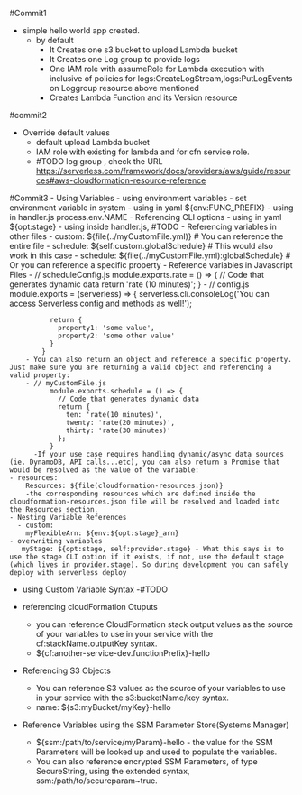 #Commit1
 - simple hello world app created.
    - by default 
        - It Creates one s3 bucket to upload Lambda bucket
        - It Creates one Log group to provide logs
        - One IAM role with assumeRole for Lambda execution with inclusive of policies for logs:CreateLogStream,logs:PutLogEvents on Loggroup resource above mentioned
        - Creates Lambda Function and its Version resource
        
#commit2
  - Override default values
    - default upload Lambda bucket
    - IAM role with existing for lambda and for cfn service role.
    - #TODO log group , check the URL https://serverless.com/framework/docs/providers/aws/guide/resources#aws-cloudformation-resource-reference

#Commit3 
    - Using Variables
      - using environment variables 
        - set environment variable in system
        - using in yaml
          ${env:FUNC_PREFIX}
        - using in handler.js
          process.env.NAME
      - Referencing CLI options
        - using in yaml
          ${opt:stage}
        - using inside handler.js, #TODO
      - Referencing variables in other files
         - custom: ${file(../myCustomFile.yml)} # You can reference the entire file
           - schedule: ${self:custom.globalSchedule} # This would also work in this case
         - schedule: ${file(../myCustomFile.yml):globalSchedule} # Or you can reference a specific property
      - Reference variables in Javascript Files
        - // scheduleConfig.js
            module.exports.rate = () => {
              // Code that generates dynamic data
              return 'rate (10 minutes)';
            }
        - // config.js
            module.exports = (serverless) => {
              serverless.cli.consoleLog('You can access Serverless config and methods as well!');

              return {
                property1: 'some value',
                property2: 'some other value'
              }
            }
        - You can also return an object and reference a specific property. Just make sure you are returning a valid object and referencing a valid property:
        - // myCustomFile.js
              module.exports.schedule = () => {
                // Code that generates dynamic data
                return {
                  ten: 'rate(10 minutes)',
                  twenty: 'rate(20 minutes)',
                  thirty: 'rate(30 minutes)'
                };
              }
          -If your use case requires handling dynamic/async data sources (ie. DynamoDB, API calls...etc), you can also return a Promise that would be resolved as the value of the variable:
    - resources:
        Resources: ${file(cloudformation-resources.json)}
        -the corresponding resources which are defined inside the cloudformation-resources.json file will be resolved and loaded into the Resources section.
    - Nesting Variable References
      - custom:
        myFlexibleArn: ${env:${opt:stage}_arn}
    - overwriting variables
       myStage: ${opt:stage, self:provider.stage} - What this says is to use the stage CLI option if it exists, if not, use the default stage (which lives in provider.stage). So during development you can safely deploy with serverless deploy
   - using Custom Variable Syntax -#TODO

   - referencing cloudFormation Otuputs
      - you can reference CloudFormation stack output values as the source of your variables to use in your service with the cf:stackName.outputKey syntax. 
      - ${cf:another-service-dev.functionPrefix}-hello
   - Referencing S3 Objects
      - You can reference S3 values as the source of your variables to use in your service with the s3:bucketName/key syntax. 
      -  name: ${s3:myBucket/myKey}-hello
   - Reference Variables using the SSM Parameter Store(Systems Manager)
      - ${ssm:/path/to/service/myParam}-hello -   the value for the SSM Parameters will be looked up and used to populate the variables.
      - You can also reference encrypted SSM Parameters, of type SecureString, using the extended syntax, ssm:/path/to/secureparam~true.
